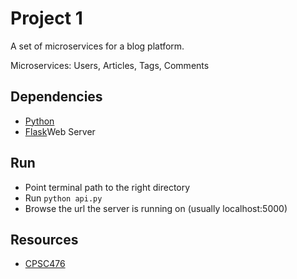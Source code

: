# Project 1
A set of microservices for a blog platform.

Microservices: Users, Articles, Tags, Comments

## Dependencies
* [Python](https://www.python.org/downloads/)
* [Flask](http://flask.pocoo.org/)Web Server

## Run
* Point terminal path to the right directory
* Run `python api.py`
* Browse the url the server is running on (usually localhost:5000)

## Resources
* [CPSC476](https://sites.google.com/view/cpsc476)
